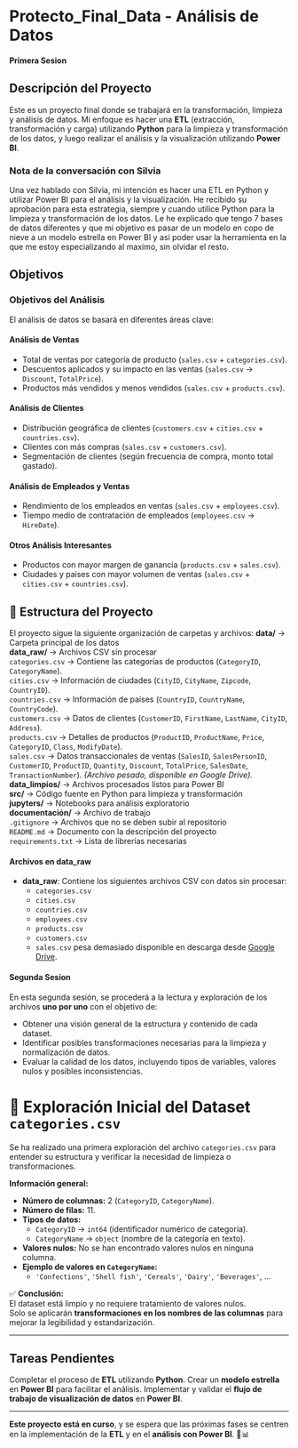 # Protecto_Final_Data - Análisis de Datos

#### Primera Sesion

## Descripción del Proyecto
Este es un proyecto final donde se trabajará en la transformación, limpieza y análisis de datos. Mi enfoque es hacer una **ETL** (extracción, transformación y carga) utilizando **Python** para la limpieza y transformación de los datos, y luego realizar el análisis y la visualización utilizando **Power BI**.

### Nota de la conversación con Silvia
Una vez hablado con Silvia, mi intención es hacer una ETL en Python y utilizar Power BI para el análisis y la visualización. He recibido su aprobación para esta estrategia, siempre y cuando utilice Python para la limpieza y transformación de los datos. 
Le he explicado que tengo 7 bases de datos diferentes y que mi objetivo es pasar de un modelo en copo de nieve a un modelo estrella en Power BI y asi poder usar la herramienta en la que me estoy especializando al maximo, sin olvidar el resto.

## Objetivos
### **Objetivos del Análisis**
El análisis de datos se basará en diferentes áreas clave:
#### **Análisis de Ventas**
- Total de ventas por categoría de producto (`sales.csv` + `categories.csv`).
- Descuentos aplicados y su impacto en las ventas (`sales.csv` → `Discount`, `TotalPrice`).
- Productos más vendidos y menos vendidos (`sales.csv` + `products.csv`).
####  **Análisis de Clientes**
- Distribución geográfica de clientes (`customers.csv` + `cities.csv` + `countries.csv`).
- Clientes con más compras (`sales.csv` + `customers.csv`).
- Segmentación de clientes (según frecuencia de compra, monto total gastado).
####  **Análisis de Empleados y Ventas**
- Rendimiento de los empleados en ventas (`sales.csv` + `employees.csv`).
- Tiempo medio de contratación de empleados (`employees.csv` → `HireDate`).
####  **Otros Análisis Interesantes**
- Productos con mayor margen de ganancia (`products.csv` + `sales.csv`).
- Ciudades y países con mayor volumen de ventas (`sales.csv` + `cities.csv` + `countries.csv`).

## 📂 **Estructura del Proyecto**
El proyecto sigue la siguiente organización de carpetas y archivos:
 **data/** → Carpeta principal de los datos  
 **data_raw/** → Archivos CSV sin procesar  
`categories.csv` → Contiene las categorías de productos (`CategoryID`, `CategoryName`).  
 `cities.csv` → Información de ciudades (`CityID`, `CityName`, `Zipcode`, `CountryID`).  
 `countries.csv` → Información de países (`CountryID`, `CountryName`, `CountryCode`).  
 `customers.csv` → Datos de clientes (`CustomerID`, `FirstName`, `LastName`, `CityID`, `Address`).  
 `products.csv` → Detalles de productos (`ProductID`, `ProductName`, `Price`, `CategoryID`, `Class`, `ModifyDate`).  
 `sales.csv` → Datos transaccionales de ventas (`SalesID`, `SalesPersonID`, `CustomerID`, `ProductID`, `Quantity`, `Discount`, `TotalPrice`, `SalesDate`, `TransactionNumber`). *(Archivo pesado, disponible en Google Drive).*  
**data_limpios/** → Archivos procesados listos para Power BI  
**src/** → Código fuente en Python para limpieza y transformación  
**jupyters/** → Notebooks para análisis exploratorio  
**documentación/** → Archivo de trabajo  
`.gitignore` → Archivos que no se deben subir al repositorio  
`README.md` → Documento con la descripción del proyecto  
`requirements.txt` → Lista de librerías necesarias  

#### Archivos en data_raw
- **data_raw**: Contiene los siguientes archivos CSV con datos sin procesar:
  - `categories.csv`
  - `cities.csv`
  - `countries.csv`
  - `employees.csv`
  - `products.csv`
  - `customers.csv`
  - `sales.csv` pesa demasiado disponible en descarga desde [Google Drive](https://drive.google.com/file/d/1kjChTjmfu2_TD7GmB4VRy0biWlRjNpdk/view?usp=drive_link).


#### Segunda Sesion

En esta segunda sesión, se procederá a la lectura y exploración de los archivos **uno por uno** con el objetivo de:
- Obtener una visión general de la estructura y contenido de cada dataset.
- Identificar posibles transformaciones necesarias para la limpieza y normalización de datos.
- Evaluar la calidad de los datos, incluyendo tipos de variables, valores nulos y posibles inconsistencias.


# 🚀 **Exploración Inicial del Dataset `categories.csv`**
Se ha realizado una primera exploración del archivo `categories.csv` para entender su estructura y verificar la necesidad de limpieza o transformaciones.

 **Información general:**
- **Número de columnas:** 2 (`CategoryID`, `CategoryName`).
- **Número de filas:** 11.
- **Tipos de datos:**
  - `CategoryID` → `int64` (identificador numérico de categoría).
  - `CategoryName` → `object` (nombre de la categoría en texto).
- **Valores nulos:** No se han encontrado valores nulos en ninguna columna.
- **Ejemplo de valores en `CategoryName`:**
  - `'Confections'`, `'Shell fish'`, `'Cereals'`, `'Dairy'`, `'Beverages'`, ...

✅ **Conclusión:**  
El dataset está limpio y no requiere tratamiento de valores nulos.  
Solo se aplicarán **transformaciones en los nombres de las columnas** para mejorar la legibilidad y estandarización.

---

## **Tareas Pendientes**
Completar el proceso de **ETL** utilizando **Python**.
Crear un **modelo estrella** en **Power BI** para facilitar el análisis.
Implementar y validar el **flujo de trabajo de visualización de datos** en **Power BI**.

---

**Este proyecto está en curso**, y se espera que las próximas fases se centren en la implementación de la **ETL** y en el **análisis con Power BI**. 🚀📊


